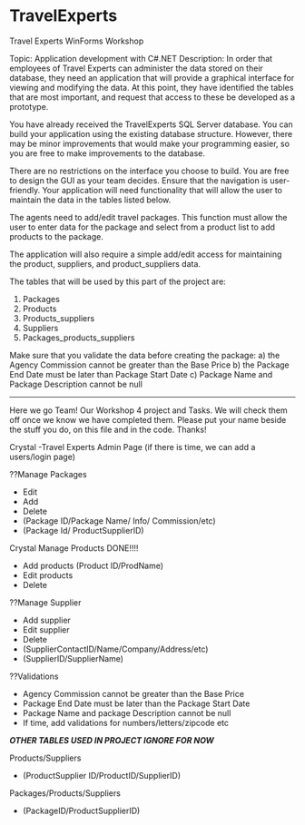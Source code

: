 # TravelExperts
Travel Experts WinForms Workshop

Topic:
Application development with C#.NET
Description:
In order that employees of Travel Experts can administer the data stored on their database, they need an application that will provide a graphical interface for viewing and modifying the data.  At this point, they have identified the tables that are most important, and request that access to these be developed as a prototype.

You have already received the TravelExperts SQL Server database.  You can build your application using the existing database structure. However, there may be minor improvements that would make your programming easier, so you are free to make improvements to the database.

There are no restrictions on the interface you choose to build. You are free to design the GUI as your team decides. Ensure that the navigation is user-friendly. Your application will need functionality that will allow the user to maintain the data in the tables listed below.

The agents need to add/edit travel packages.  This function must allow the user to enter data for the package and select from a product list to add products to the package.
 
The application will also require a simple add/edit access for maintaining the product, suppliers, and product_suppliers data.

The tables that will be used by this part of the project are:
1.	Packages
2.	Products
3.	Products_suppliers
4.	Suppliers
5.	Packages_products_suppliers

Make sure that you validate the data before creating the package:
a)	the Agency Commission cannot be greater than the Base Price
b)	the Package End Date must be later than Package Start Date
c)	Package Name and Package Description cannot be null


_____________________________________________________________________________________________________________________________________________________________________________

Here we go Team! Our Workshop 4 project and Tasks. We will check them off once we know we have completed them. 
Please put your name beside the stuff you do, on this file and in the code. 
Thanks!

Crystal -Travel Experts Admin Page (if there is time, we can add a users/login page)

??Manage Packages 
-	Edit 
-	Add 
- Delete
-	(Package ID/Package Name/ Info/ Commission/etc)
-	(Package Id/ ProductSupplierID)

Crystal Manage Products DONE!!!!  
- Add products (Product ID/ProdName)
- Edit products
- Delete

??Manage Supplier  
-	Add supplier 
-	Edit supplier
- Delete
-	(SupplierContactID/Name/Company/Address/etc)
-	(SupplierID/SupplierName)

??Validations
-	Agency Commission cannot be greater than the Base Price
-	Package End Date must be later than the Package Start Date
-	Package Name and package Description cannot be null
-	If time, add validations for numbers/letters/zipcode etc


***OTHER TABLES USED IN PROJECT IGNORE FOR NOW***

Products/Suppliers
-	(ProductSupplier ID/ProductID/SupplierID)

Packages/Products/Suppliers
-	(PackageID/ProductSupplierID)


